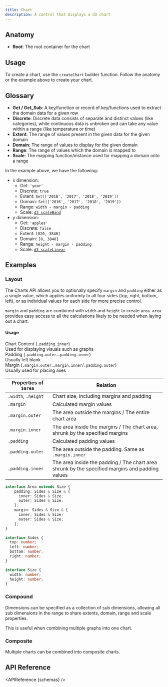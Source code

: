 ```yaml
---
title: Chart
description: A control that displays a d3 chart
---
```


<script>
    import { APIReference, KbdTable, Preview } from '$docs/components'
    export let schemas
    export let keyboard
    export let snippets
    export let previews
</script>

## Anatomy

- **Root**: The root container for the chart

## Usage

To create a chart, use the `createChart` builder function. Follow the anatomy or the example
above to create your chart.

## Glossary

- **Get / Get_Sub**: A key/function or record of key/functions used to extract the domain data for a given row
- **Discrete**: Discrete data consists of separate and distinct values (like categories), while continuous data is unbroken and can take any value within a range (like temperature or time)
- **Extent**: The range of values present in the given data for the given domain 
- **Domain**: The range of values to display for the given domain 
- **Range**: The range of values which the domain is mapped to  
- **Scale**: The mapping function/instance used for mapping a domain onto a range

In the example above, we have the following:
    
* x dimension:
    * Get: `'year'`
    * Discrete: `true`
    * Extent: `Set(['2016', '2017', '2018', '2019'])`
    * Domain: `Set(['2016', '2017', '2018', '2019'])`
    * Range: `width - margin - padding`
    * Scale: [`d3 scaleBand`](https://d3js.org/d3-scale/band)
* y dimension:
    * Get: `'apples'`
    * Discrete: `false`
    * Extent: `[820, 3840]`
    * Domain: `[0, 3840]`
    * Range: `height - margin - padding`
    * Scale: [`d3 scaleLinear`](https://d3js.org/d3-scale/linear)

## Examples

### Layout

The Charts API allows you to optionally specify `margin` and `padding` either as a single value, which applies uniformly to all four sides (top, right, bottom, left), or as individual values for each side for more precise control.

`margin` and `padding` are combined with `width` and `height` to create `area`.
`area` provides easy access to all the calculations likely to be needed when laying out a chart.

<Preview code={snippets.layout}> 
  <svelte:component this={previews.layout} /> 
</Preview>

#### Usage

<div class="grid grid-cols-[4em_1fr] gap-2 mt-1 mb-4">
	<div class="bg-emerald-300 row-span-2"></div>
	<div>Chart Content (<code>.padding.inner</code>)</div>
    <div class="italic">Used for displaying visuals such as graphs</div>
	<div class="bg-indigo-200 row-span-2"></div>
	<div>Padding (<code>.padding.outer</code>...<code>padding.inner</code>)</div>
    <div class="italic">Usually left blank</div>
	<div class="bg-fuchsia-200 row-span-2"></div>
	<div>Margin (<code>.margin.outer</code>...<code>margin.inner</code>/<code>.padding.outer</code>)</div>
    <div class="italic">Usually used for placing axes</div>
</div>

| Properties of `$area` | Relation                                                                                        |
|-----------------------|-------------------------------------------------------------------------------------------------| 
| `.width`, `.height`   | Chart size, including margins and padding                                                       |
| `.margin`             | Calculated margin values                                                                        |
| `.margin.outer`       | The area outside the margins / The entire chart area                                            |
| `.margin.inner`       | The area inside the margins / The chart area, shrunk by the specified margins                   |
| `.padding`            | Calculated padding values                                                                       |
| `.padding.outer`      | The area outside the padding. Same as `.margin.inner`                                           |
| `.padding.inner`      | The area inside the padding / The chart area shrunk by the specified margins and padding values |

```ts
interface Area extends Size {   
	padding: Sides & Size & {    
      inner: Sides & Size;    
      outer: Sides & Size;   
	};  
	margin: Sides & Size & {    
      inner: Sides & Size;    
      outer: Sides & Size;  
	};
}

interface Sides {   
  top: number;   
  left: number;
  bottom: number;   
  right: number;
}

interface Size {   
  width: number;
  height: number;
}
```

### Compound

Dimensions can be specified as a collection of sub dimensions, allowing all sub dimensions in the range to share extents, domain, range and scale properties.

This is useful when combining multiple graphs into one chart.

<Preview code={snippets.compound}> 
  <svelte:component this={previews.compound} /> 
</Preview>

### Composite

Multiple charts can be combined into composite charts. 

<Preview code={snippets.composite}> 
  <svelte:component this={previews.composite} /> 
</Preview>

## API Reference

<APIReference {schemas} />
